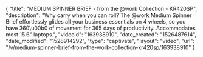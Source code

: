 {
    "title": "MEDIUM SPINNER BRIEF - from the @work Collection - KR420SP",
    "description": "Why carry when you can roll? The @work Medium Spinner Brief effortlessly glides all your business essentials on 4 wheels, so you have 360\u00b0 of movement for 365 days of productivity. Accommodates most 15.6\" laptops.",
    "videoid": "163938910",
    "date_created": "1526487614",
    "date_modified": "1528914292",
    "type": "captivate",
    "layout": "video",
    "url": "\/v\/medium-spinner-brief-from-the-work-collection-kr420sp\/163938910"
}